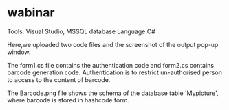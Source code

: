 # wabinar
Tools: Visual Studio, MSSQL database
Language:C#

Here,we uploaded two code files and the screenshot of the output pop-up window.

The form1.cs file contains the authentication code and form2.cs contains barcode generation code.
Authentication is to restrict un-authorised person to access to the content of barcode.

The Barcode.png file shows the schema of the database table 'Mypicture', where barcode is stored in hashcode form.

